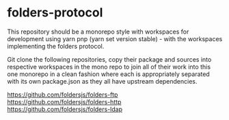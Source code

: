 # folders-protocol

This repository should be a monorepo style with workspaces for development using yarn pnp (yarn set version stable) - with the workspaces implementing the folders protocol.

Git clone the following repositories, copy their package and sources into respective workspaces in the mono repo to join all of their work into this one monorepo in a clean fashion where each is appropriately separated with its own package.json as they all have upstream dependencies.

https://github.com/foldersjs/folders-ftp
https://github.com/foldersjs/folders-http
https://github.com/foldersjs/folders-ldap
